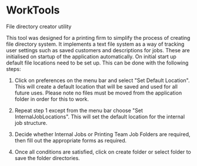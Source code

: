 # WorkTools
File directory creator utility

This tool was designed for a printing firm to simplify the process of creating file directory system. It implements a text file system as a way of tracking user settings such as saved customers and descriptions for jobs. These are initialised on startup of the application automatically. 
On initial start up default file locations need to be set up. This can be done with the following steps:

1. Click on preferences on the menu bar and select "Set Default Location". This will
create a default location that will be saved and used for all future uses. Please note no files
must be moved from the application folder in order for this to work.

2. Repeat step 1 except from the menu bar choose "Set InternalJobLocations". This will set the
default location for the internal job structure.

3. Decide whether Internal Jobs or Printing Team Job Folders are required, then fill out the 
appropriate forms as required.

4. Once all conditions are satisfied, click on create folder or select folder to save the folder
directories.
